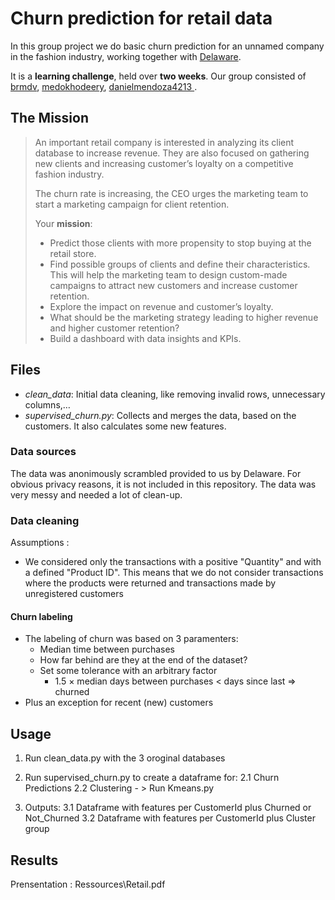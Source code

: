 # Churn prediction for retail data

In this group project we do basic churn prediction for an unnamed company in the fashion industry, working together with [Delaware](https://www.delaware.pro/).

It is a **learning challenge**, held over **two weeks**. Our group consisted of [brmdv](https://github.com/brmdv), [medokhodeery](https://github.com/medokhodeery/medokhodeery), [danielmendoza4213 ](https://github.com/danielmendoza4213).

## The Mission

> An important retail company is interested in analyzing its client database to increase revenue. They are also focused on gathering new clients and increasing customer’s loyalty on a competitive fashion industry.
>
> The churn rate is increasing, the CEO urges the marketing team to start a marketing campaign for client retention.
>
> Your **mission**:
>
> - Predict those clients with more propensity to stop buying at the retail store.
> - Find possible groups of clients and define their characteristics. This will help the marketing team to design custom-made campaigns to attract new customers and increase customer retention.
> - Explore the impact on revenue and customer’s loyalty.
> - What should be the marketing strategy leading to higher revenue and higher customer retention?
> - Build a dashboard with data insights and KPIs.

## Files

- _clean_data_: Initial data cleaning, like removing invalid rows, unnecessary columns,…
- _supervised_churn.py_: Collects and merges the data, based on the customers. It also calculates some new features.

### Data sources

The data was anonimously scrambled provided to us by Delaware. For obvious privacy reasons, it is not included in this repository. The data was very messy and needed a lot of clean-up.

### Data cleaning

Assumptions :

- We considered only the transactions with a positive "Quantity" and with a defined "Product ID". This means that we do not consider transactions where the products were returned and transactions made by unregistered customers

#### Churn labeling

- The labeling of churn was based on 3 paramenters:
  - Median time between purchases
  - How far behind are they at the end of the dataset?
  - Set some tolerance with an arbitrary factor
    - 1.5 × median days between purchases < days since last ⇒ churned
- Plus an exception for recent (new) customers

## Usage

1. Run clean_data.py with the 3 oroginal databases
2. Run supervised_churn.py to create a dataframe for:
   2.1 Churn Predictions
   2.2 Clustering - > Run Kmeans.py

3. Outputs:
   3.1 Dataframe with features per CustomerId plus Churned or Not_Churned
   3.2 Dataframe with features per CustomerId plus Cluster group

## Results

Prensentation : Ressources\Retail.pdf

